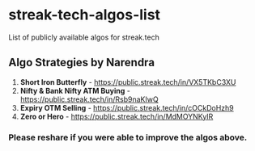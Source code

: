 # streak-tech-algos-list
List of publicly available algos for streak.tech

## Algo Strategies by Narendra
1. **Short Iron Butterfly** - https://public.streak.tech/in/VX5TKbC3XU
2. **Nifty & Bank Nifty ATM Buying** - https://public.streak.tech/in/Rsb9naKIwQ
3. **Expiry OTM Selling** - https://public.streak.tech/in/cOCkDoHzh9
4. **Zero or Hero** - https://public.streak.tech/in/MdMOYNKyIR


### Please reshare if you were able to improve the algos above.
